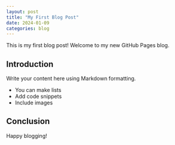```yaml
---
layout: post
title: "My First Blog Post"
date: 2024-01-09
categories: blog
---
```


This is my first blog post! Welcome to my new GitHub Pages blog.

## Introduction

Write your content here using Markdown formatting.

- You can make lists
- Add code snippets
- Include images

## Conclusion

Happy blogging!

